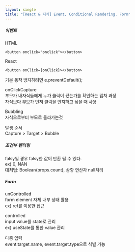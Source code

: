 ```yaml
---
layout: single
title: "[React & 지식] Event, Conditional Rendering, Form"
---
```

##### 이벤트   
HTML
```
<button onclick="onclick"></button>
```
React
```
<button onClick={onClick}></button>
```
   
기본 동작 방지하려면 e.preventDefault();   
   
onClickCapture     
부모가 내자식들에게 누가 클릭이 됬는가를 확인하는 캡쳐 과정   
자식보다 부모가 먼저 클릭을 인지하고 싶을 때 사용   
   
Bubbling   
자식으로부터 부모로 올라가는것   
   
발생 순서     
Capture > Target > Bubble   
   
##### 조건부 렌더링   
falsy일 경우 falsy한 값이 반환 될 수 있다.     
ex) 0, NAN   
대처법: Boolean(props.count), 삼항 연산자 null처리   
   
##### Form   
unControlled    
form element 자체 내부 상태 활용    
ex) ref를 이용한 접근   
   
controlled   
input value를 state로 관리   
ex) useState를 통한 value 관리   
   
다중 입력     
event.target.name, event.target.type으로 식별 가능
